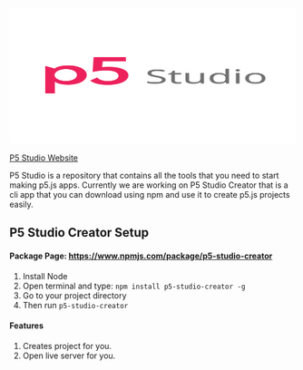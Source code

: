 <a href="https://andy-python-programmer.github.io/p5-studio/"><img src="docs/logo_github.svg" height="240" width="100%"></a>

<a href="https://andy-python-programmer.github.io/p5-studio/"><p>P5 Studio Website</p></a>

P5 Studio is a repository that contains all the tools that you need to start making p5.js apps. Currently we are working on P5 Studio Creator that is a cli app that you can download using npm and use it to create p5.js projects easily.

## P5 Studio Creator Setup
#### Package Page: https://www.npmjs.com/package/p5-studio-creator

1. Install Node
2. Open terminal and type: ```npm install p5-studio-creator -g```
3. Go to your project directory
4. Then run ```p5-studio-creator```

#### Features
1. Creates project for you.
2. Open live server for you.
